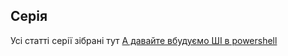 ## Серія
Усі статті серії зібрані тут [А давайте вбудуємо ШІ в powershell]('https://github.com/hypo69/The-Philosophy-of-PowerShell-ru/tree/master/%D0%90%20%D0%B4%D0%B0%D0%B2%D0%B0%D0%B9%D1%82%D0%B5%20%D0%B2%D1%81%D1%82%D1%80%D0%BE%D0%B8%D0%BC%20%D0%B8%D0%B8%20%D0%B2%20powershell')